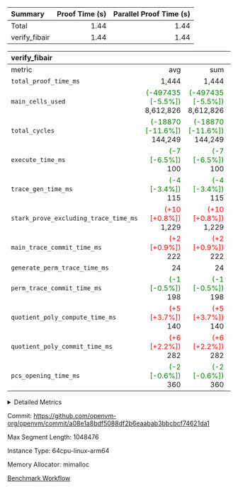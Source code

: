 | Summary | Proof Time (s) | Parallel Proof Time (s) |
|:---|---:|---:|
| Total |  1.44 |  1.44 |
| verify_fibair |  1.44 |  1.44 |


| verify_fibair |||||
|:---|---:|---:|---:|---:|
|metric|avg|sum|max|min|
| `total_proof_time_ms ` |  1,444 |  1,444 |  1,444 |  1,444 |
| `main_cells_used     ` | <span style='color: green'>(-497435 [-5.5%])</span> 8,612,826 | <span style='color: green'>(-497435 [-5.5%])</span> 8,612,826 | <span style='color: green'>(-497435 [-5.5%])</span> 8,612,826 | <span style='color: green'>(-497435 [-5.5%])</span> 8,612,826 |
| `total_cycles        ` | <span style='color: green'>(-18870 [-11.6%])</span> 144,249 | <span style='color: green'>(-18870 [-11.6%])</span> 144,249 | <span style='color: green'>(-18870 [-11.6%])</span> 144,249 | <span style='color: green'>(-18870 [-11.6%])</span> 144,249 |
| `execute_time_ms     ` | <span style='color: green'>(-7 [-6.5%])</span> 100 | <span style='color: green'>(-7 [-6.5%])</span> 100 | <span style='color: green'>(-7 [-6.5%])</span> 100 | <span style='color: green'>(-7 [-6.5%])</span> 100 |
| `trace_gen_time_ms   ` | <span style='color: green'>(-4 [-3.4%])</span> 115 | <span style='color: green'>(-4 [-3.4%])</span> 115 | <span style='color: green'>(-4 [-3.4%])</span> 115 | <span style='color: green'>(-4 [-3.4%])</span> 115 |
| `stark_prove_excluding_trace_time_ms` | <span style='color: red'>(+10 [+0.8%])</span> 1,229 | <span style='color: red'>(+10 [+0.8%])</span> 1,229 | <span style='color: red'>(+10 [+0.8%])</span> 1,229 | <span style='color: red'>(+10 [+0.8%])</span> 1,229 |
| `main_trace_commit_time_ms` | <span style='color: red'>(+2 [+0.9%])</span> 222 | <span style='color: red'>(+2 [+0.9%])</span> 222 | <span style='color: red'>(+2 [+0.9%])</span> 222 | <span style='color: red'>(+2 [+0.9%])</span> 222 |
| `generate_perm_trace_time_ms` |  24 |  24 |  24 |  24 |
| `perm_trace_commit_time_ms` | <span style='color: green'>(-1 [-0.5%])</span> 198 | <span style='color: green'>(-1 [-0.5%])</span> 198 | <span style='color: green'>(-1 [-0.5%])</span> 198 | <span style='color: green'>(-1 [-0.5%])</span> 198 |
| `quotient_poly_compute_time_ms` | <span style='color: red'>(+5 [+3.7%])</span> 140 | <span style='color: red'>(+5 [+3.7%])</span> 140 | <span style='color: red'>(+5 [+3.7%])</span> 140 | <span style='color: red'>(+5 [+3.7%])</span> 140 |
| `quotient_poly_commit_time_ms` | <span style='color: red'>(+6 [+2.2%])</span> 282 | <span style='color: red'>(+6 [+2.2%])</span> 282 | <span style='color: red'>(+6 [+2.2%])</span> 282 | <span style='color: red'>(+6 [+2.2%])</span> 282 |
| `pcs_opening_time_ms ` | <span style='color: green'>(-2 [-0.6%])</span> 360 | <span style='color: green'>(-2 [-0.6%])</span> 360 | <span style='color: green'>(-2 [-0.6%])</span> 360 | <span style='color: green'>(-2 [-0.6%])</span> 360 |



<details>
<summary>Detailed Metrics</summary>

|  | verify_program_compile_ms | total_cells | stark_prove_excluding_trace_time_ms | quotient_poly_compute_time_ms | quotient_poly_commit_time_ms | perm_trace_commit_time_ms | pcs_opening_time_ms | main_trace_commit_time_ms |
| --- | --- | --- | --- | --- | --- | --- | --- |
|  | 5 | 65,536 | 66 | 3 | 13 | 0 | 35 | 13 | 

| air_name | rows | quotient_deg | main_cols | interactions | constraints | cells |
| --- | --- | --- | --- | --- | --- | --- |
| AccessAdapterAir<2> |  | 4 |  | 5 | 11 |  | 
| AccessAdapterAir<4> |  | 4 |  | 5 | 11 |  | 
| AccessAdapterAir<8> |  | 4 |  | 5 | 11 |  | 
| FibonacciAir | 32,768 | 1 | 2 |  | 5 | 65,536 | 
| FriReducedOpeningAir |  | 4 |  | 39 | 60 |  | 
| NativePoseidon2Air<BabyBearParameters>, 1> |  | 4 |  | 136 | 530 |  | 
| PhantomAir |  | 4 |  | 3 | 4 |  | 
| ProgramAir |  | 1 |  | 1 | 4 |  | 
| VariableRangeCheckerAir |  | 1 |  | 1 | 4 |  | 
| VmAirWrapper<AluNativeAdapterAir, FieldArithmeticCoreAir> |  | 4 |  | 15 | 23 |  | 
| VmAirWrapper<BranchNativeAdapterAir, BranchEqualCoreAir<1> |  | 4 |  | 11 | 22 |  | 
| VmAirWrapper<JalNativeAdapterAir, JalCoreAir> |  | 4 |  | 7 | 6 |  | 
| VmAirWrapper<NativeAdapterAir<2, 0>, PublicValuesCoreAir> |  | 4 |  | 11 | 22 |  | 
| VmAirWrapper<NativeLoadStoreAdapterAir<1>, NativeLoadStoreCoreAir<1> |  | 4 |  | 15 | 16 |  | 
| VmAirWrapper<NativeLoadStoreAdapterAir<4>, NativeLoadStoreCoreAir<4> |  | 4 |  | 15 | 16 |  | 
| VmAirWrapper<NativeVectorizedAdapterAir<4>, FieldExtensionCoreAir> |  | 4 |  | 15 | 23 |  | 
| VmConnectorAir |  | 4 |  | 3 | 8 |  | 
| VolatileBoundaryAir |  | 4 |  | 4 | 16 |  | 

| group | trace_gen_time_ms | total_proof_time_ms | total_cycles | total_cells | stark_prove_excluding_trace_time_ms | quotient_poly_compute_time_ms | quotient_poly_commit_time_ms | perm_trace_commit_time_ms | pcs_opening_time_ms | main_trace_commit_time_ms | main_cells_used | generate_perm_trace_time_ms | execute_time_ms |
| --- | --- | --- | --- | --- | --- | --- | --- | --- | --- | --- | --- | --- | --- |
| verify_fibair | 115 | 1,444 | 144,249 | 24,779,416 | 1,229 | 140 | 282 | 198 | 360 | 222 | 8,612,826 | 24 | 100 | 

| group | air_name | rows | prep_cols | perm_cols | main_cols | cells |
| --- | --- | --- | --- | --- | --- | --- |
| verify_fibair | AccessAdapterAir<2> | 65,536 |  | 12 | 11 | 1,507,328 | 
| verify_fibair | AccessAdapterAir<4> | 32,768 |  | 12 | 13 | 819,200 | 
| verify_fibair | AccessAdapterAir<8> | 128 |  | 12 | 17 | 3,712 | 
| verify_fibair | FriReducedOpeningAir | 1,024 |  | 44 | 27 | 72,704 | 
| verify_fibair | NativePoseidon2Air<BabyBearParameters>, 1> | 16,384 |  | 160 | 399 | 9,158,656 | 
| verify_fibair | PhantomAir | 4,096 |  | 8 | 6 | 57,344 | 
| verify_fibair | ProgramAir | 8,192 |  | 8 | 10 | 147,456 | 
| verify_fibair | VariableRangeCheckerAir | 262,144 | 2 | 8 | 1 | 2,359,296 | 
| verify_fibair | VmAirWrapper<AluNativeAdapterAir, FieldArithmeticCoreAir> | 131,072 |  | 20 | 29 | 6,422,528 | 
| verify_fibair | VmAirWrapper<BranchNativeAdapterAir, BranchEqualCoreAir<1> | 16,384 |  | 16 | 23 | 638,976 | 
| verify_fibair | VmAirWrapper<JalNativeAdapterAir, JalCoreAir> | 4,096 |  | 12 | 9 | 86,016 | 
| verify_fibair | VmAirWrapper<NativeLoadStoreAdapterAir<1>, NativeLoadStoreCoreAir<1> | 32,768 |  | 24 | 22 | 1,507,328 | 
| verify_fibair | VmAirWrapper<NativeLoadStoreAdapterAir<4>, NativeLoadStoreCoreAir<4> | 16,384 |  | 24 | 31 | 901,120 | 
| verify_fibair | VmAirWrapper<NativeVectorizedAdapterAir<4>, FieldExtensionCoreAir> | 8,192 |  | 20 | 38 | 475,136 | 
| verify_fibair | VmConnectorAir | 2 | 1 | 8 | 4 | 24 | 
| verify_fibair | VolatileBoundaryAir | 32,768 |  | 8 | 11 | 622,592 | 

</details>


Commit: https://github.com/openvm-org/openvm/commit/a08e1a8bdf5088df2b6eaabab3bbcbcf74621da1

Max Segment Length: 1048476

Instance Type: 64cpu-linux-arm64

Memory Allocator: mimalloc

[Benchmark Workflow](https://github.com/openvm-org/openvm/actions/runs/13212961996)
